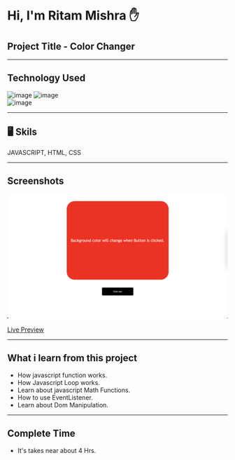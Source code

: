 # Hi, I'm Ritam Mishra ✋

## Project Title - Color Changer 
***

## Technology Used 
![image](https://img.shields.io/badge/FirstTech-Html-orange) 
![image](https://img.shields.io/badge/SecondTech-CSS-blue)<br>
![image](https://img.shields.io/badge/ThirdTech-Javascript-yellow)

***
## 🖥️ Skils 
JAVASCRIPT, HTML, CSS

***  
## Screenshots
![image](./Image/ColorChanger.png)

[Live Preview](https://color-changer-js-proj.netlify.app/)
***
## What i learn from this project
- How javascript function works.
- How Javascript Loop works.
- Learn about javascript Math Functions.
- How to use EventListener.
- Learn about Dom Manipulation.
***
## Complete Time 
- It's takes near about 4 Hrs.


